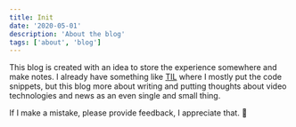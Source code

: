 ```yaml
---
title: Init
date: '2020-05-01'
description: 'About the blog'
tags: ['about', 'blog']
---
```


This blog is created with an idea to store the experience somewhere and make notes. I already have something like [TIL](https://github.com/arturparkhisenko/til) where I mostly put the code snippets, but this blog more about writing and putting thoughts about video technologies and news as an even single and small thing.

If I make a mistake, please provide feedback, I appreciate that. 🙌
